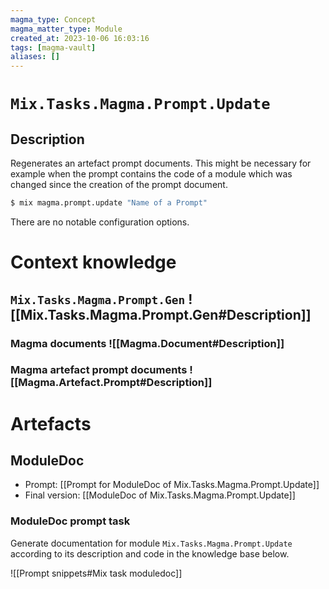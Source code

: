 ```yaml
---
magma_type: Concept
magma_matter_type: Module
created_at: 2023-10-06 16:03:16
tags: [magma-vault]
aliases: []
---
```

# `Mix.Tasks.Magma.Prompt.Update`

## Description

Regenerates an artefact prompt documents. This might be necessary for example when the prompt contains the code of a module which was changed since the creation of the prompt document. 

```sh
$ mix magma.prompt.update "Name of a Prompt"
```

There are no notable configuration options.


# Context knowledge

## `Mix.Tasks.Magma.Prompt.Gen` ![[Mix.Tasks.Magma.Prompt.Gen#Description]]
### Magma documents ![[Magma.Document#Description]]
### Magma artefact prompt documents ![[Magma.Artefact.Prompt#Description]]


# Artefacts

## ModuleDoc

- Prompt: [[Prompt for ModuleDoc of Mix.Tasks.Magma.Prompt.Update]]
- Final version: [[ModuleDoc of Mix.Tasks.Magma.Prompt.Update]]

### ModuleDoc prompt task

Generate documentation for module `Mix.Tasks.Magma.Prompt.Update` according to its description and code in the knowledge base below.

![[Prompt snippets#Mix task moduledoc]]
